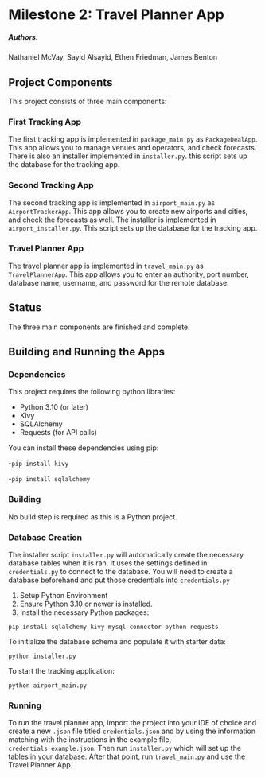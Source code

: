 
# Milestone 2: Travel Planner App



##### Authors:
Nathaniel McVay, Sayid Alsayid, Ethen Friedman, James Benton


## Project Components
This project consists of three main components:
### First Tracking App
The first tracking app is implemented in `package_main.py` as `PackageDealApp`. 
This app allows you to manage venues and operators, and check forecasts.
There is also an installer implemented in `installer.py`. this script
sets up the database for the tracking app.

### Second Tracking App
The second tracking app is implemented in `airport_main.py` as `AirportTrackerApp`. 
This app allows you to create new airports and cities, and check the forecasts as well.
The installer is implemented in `airport_installer.py`. This script sets up the database for the tracking app.

### Travel Planner App
The travel planner app is implemented in `travel_main.py` as `TravelPlannerApp`. This app 
allows you to enter an authority, port number, database name, username, and password for the remote database. 


## Status
The three main components are finished and complete. 

## Building and Running the Apps

### Dependencies

This project requires the following python libraries:
- Python 3.10 (or later)
- Kivy
- SQLAlchemy
- Requests (for API calls)

You can install these dependencies using pip:

-`pip install kivy`

-`pip install sqlalchemy`

### Building

No build step is required as this is a Python project.

### Database Creation
The installer script `installer.py` will automatically create 
the necessary database tables when it is ran. It uses the 
settings defined in `credentials.py` to connect to the 
database. You will need to create a database beforehand 
and put those credentials into `credentials.py`

1. Setup Python Environment
2. Ensure Python 3.10 or newer is installed.
3. Install the necessary Python packages:

`pip install sqlalchemy kivy mysql-connector-python requests
`


To initialize the database schema and populate it with starter data:

`python installer.py`

To start the tracking application:

`python airport_main.py`


### Running
To run the travel planner app, import the project into your IDE of choice and 
create a new `.json` file titled `credentials.json` and by using the information
matching with the instructions in the example file, `credentials_example.json`. Then run `installer.py`
which will set up the tables in your database. After that point, run `travel_main.py` and use the Travel Planner App. 
